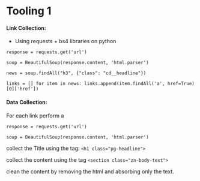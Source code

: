 # Tooling 1

#### Link Collection:

* Using requests + bs4 libraries on python

`response = requests.get('url')`

`soup = BeautifulSoup(response.content, 'html.parser')`

`news = soup.findAll("h3", {"class": "cd__headline"})`

`links = []
for item in news:
    links.append(item.findAll('a', href=True)[0]['href'])`
    
#### Data Collection:

For each link perform a 

`response = requests.get('url')`

`soup = BeautifulSoup(response.content, 'html.parser')`

collect the Title using the tag: `<h1 class="pg-headline">`

collect the content using the tag `<section class="zn-body-text">`

clean the content by removing the html and absorbing only the text.
